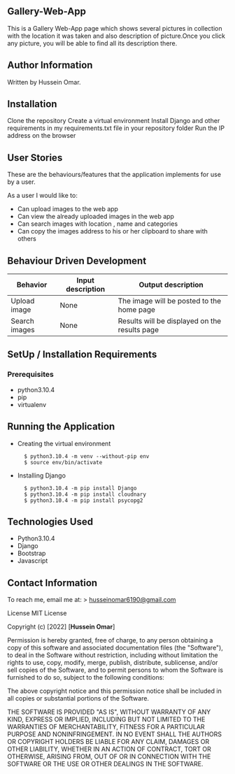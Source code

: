 ## Gallery-Web-App

This is a Gallery Web-App page which shows several pictures in collection with the location it was taken and also description of picture.Once you click any picture, you will be able to find all its description there.

## Author Information

Written by Hussein Omar.

## Installation

Clone the repository
Create a virtual environment
Install Django and other requirements in my requirements.txt file in your repository folder
Run the IP address on the browser

## User Stories

These are the behaviours/features that the application implements for use by a user.

As a user I would like to:

- Can upload images to the web app
- Can view the already uploaded images in the web app
- Can search images with location , name and categories
- Can copy the images address to his or her clipboard to share with others

## Behaviour Driven Development

| Behavior      | Input description | Output description                            |
| ------------- | ----------------- | --------------------------------------------- |
| Upload image  | None              | The image will be posted to the home page     |
| Search images | None              | Results will be displayed on the results page |

## SetUp / Installation Requirements

### Prerequisites

- python3.10.4
- pip
- virtualenv

## Running the Application

- Creating the virtual environment

        $ python3.10.4 -m venv --without-pip env
        $ source env/bin/activate

- Installing Django

        $ python3.10.4 -m pip install Django
        $ python3.10.4 -m pip install cloudnary
        $ python3.10.4 -m pip install psycopg2

## Technologies Used

- Python3.10.4
- Django
- Bootstrap
- Javascript

## Contact Information

To reach me, email me at: > husseinomar6190@gmail.com

License
MIT License

Copyright (c) [2022] [**Hussein Omar**]

Permission is hereby granted, free of charge, to any person obtaining a copy of this software and associated documentation files (the "Software"), to deal in the Software without restriction, including without limitation the rights to use, copy, modify, merge, publish, distribute, sublicense, and/or sell copies of the Software, and to permit persons to whom the Software is furnished to do so, subject to the following conditions:

The above copyright notice and this permission notice shall be included in all copies or substantial portions of the Software.

THE SOFTWARE IS PROVIDED "AS IS", WITHOUT WARRANTY OF ANY KIND, EXPRESS OR IMPLIED, INCLUDING BUT NOT LIMITED TO THE WARRANTIES OF MERCHANTABILITY, FITNESS FOR A PARTICULAR PURPOSE AND NONINFRINGEMENT. IN NO EVENT SHALL THE AUTHORS OR COPYRIGHT HOLDERS BE LIABLE FOR ANY CLAIM, DAMAGES OR OTHER LIABILITY, WHETHER IN AN ACTION OF CONTRACT, TORT OR OTHERWISE, ARISING FROM, OUT OF OR IN CONNECTION WITH THE SOFTWARE OR THE USE OR OTHER DEALINGS IN THE SOFTWARE.

